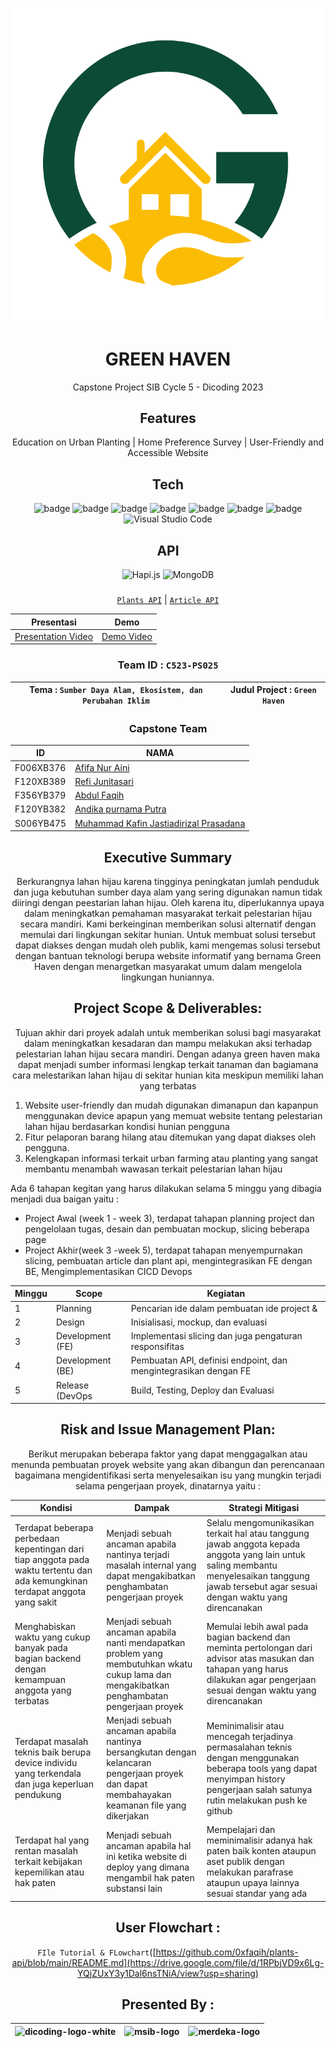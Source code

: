 <div align="center">
  
  <a href="#"><img src="./Logo.svg" alt="icon" border="0"></a>
  
# GREEN HAVEN
Capstone Project SIB Cycle 5 - Dicoding 2023

## Features

Education on Urban Planting | Home Preference Survey | User-Friendly and Accessible Website

## Tech

![badge](https://img.shields.io/badge/Node.js-43853D?style=for-the-badge&logo=node.js&logoColor=white)
![badge](https://img.shields.io/badge/JavaScript-F7DF1E?style=for-the-badge&logo=javascript&logoColor=black)
![badge](https://img.shields.io/badge/HTML5-E34F26?style=for-the-badge&logo=html5&logoColor=white)
![badge](https://img.shields.io/badge/CSS3-1572B6?style=for-the-badge&logo=css3&logoColor=white)
![badge](https://img.shields.io/badge/Bootstrap-563D7C?style=for-the-badge&logo=bootstrap&logoColor=white)
![badge](https://img.shields.io/badge/Vercel-000000?style=for-the-badge&logo=vercel&logoColor=white)
![badge](https://img.shields.io/badge/eslint-3A33D1?style=for-the-badge&logo=eslint&logoColor=white)
![Visual Studio Code](https://img.shields.io/badge/Visual%20Studio%20Code-0078d7.svg?style=for-the-badge&logo=visual-studio-code&logoColor=white)

## API

![Hapi.js](https://img.shields.io/badge/Hapi.js-404D59?style=for-the-badge)
![MongoDB](https://img.shields.io/badge/MongoDB-%234ea94b.svg?style=for-the-badge&logo=mongodb&logoColor=white)

###

[`Plants API`](https://github.com/0xfaqih/plants-api/blob/main/README.md) |
[`Article API`](https://github.com/0xfaqih/plants-api/blob/article-api/README.md)

| Presentasi                                         | Demo                                       |
| -------------------------------------------------- | ------------------------------------------ |
| [Presentation Video](https://www.youtube.com/watch?v=RG6gJSpuZ7k) | [Demo Video](https://youtu.be/QguTzavEbrw) |

### Team ID : `C523-PS025`

| Tema : `Sumber Daya Alam, Ekosistem, dan Perubahan Iklim` | Judul Project : `Green Haven` |
| ------------------------ | --------------------------------------- |

### Capstone Team

| ID        | NAMA                                                                       |
| --------- | ------------------------------------------------------------------         |
| F006XB376 | [Afifa Nur Aini](https://github.com/Afifanra)                              |
| F120XB389 | [Refi Junitasari](https://github.com/refiijs)                              |
| F356YB379 | [Abdul Faqih](https://github.com/0xfaqih)                                  |
| F120YB382 | [Andika purnama Putra](https://github.com/AndikaPurnamaPutra)              |
| S006YB475 | [Muhammad Kafin Jastiadirizal Prasadana](https://github.com/Jastiadirizal) |

## Executive Summary

Berkurangnya lahan hijau karena tingginya peningkatan jumlah penduduk dan juga kebutuhan sumber daya alam yang sering digunakan namun tidak diiringi dengan peestarian lahan hijau. Oleh karena itu, diperlukannya upaya dalam meningkatkan pemahaman masyarakat terkait pelestarian hijau secara mandiri. Kami berkeinginan memberikan solusi alternatif dengan memulai dari lingkungan sekitar hunian. Untuk membuat solusi tersebut dapat diakses dengan mudah oleh publik, kami mengemas solusi tersebut dengan bantuan teknologi berupa website informatif yang bernama Green Haven dengan menargetkan masyarakat umum dalam mengelola lingkungan huniannya.


## Project Scope & Deliverables:

Tujuan akhir dari proyek adalah untuk memberikan solusi bagi masyarakat dalam meningkatkan kesadaran dan mampu melakukan aksi terhadap pelestarian lahan hijau secara mandiri. Dengan adanya green haven maka dapat menjadi sumber informasi lengkap terkait tanaman dan bagiamana cara melestarikan lahan hijau di sekitar hunian kita meskipun memiliki lahan yang terbatas


</div>

1. Website user-friendly dan mudah digunakan dimanapun dan kapanpun menggunakan device apapun yang memuat website tentang pelestarian lahan hijau berdasarkan kondisi hunian pengguna
2. Fitur pelaporan barang hilang atau ditemukan yang dapat diakses oleh pengguna.
3. Kelengkapan informasi terkait urban farming atau planting yang sangat membantu menambah wawasan terkait pelestarian lahan hijau


Ada 6 tahapan kegitan yang harus dilakukan selama 5 minggu yang dibagia menjadi dua baigan yaitu :
 
- Project Awal (week 1 - week 3), terdapat tahapan planning project dan pengelolaan tugas, desain dan pembuatan mockup, slicing beberapa page
- Project Akhir(week 3 -week 5), terdapat tahapan menyempurnakan slicing, pembuatan article dan plant api, mengintegrasikan FE dengan BE, Mengimplementasikan CICD Devops

<div align="center">


| Minggu | Scope             | Kegiatan                                                                |
| ------ | ------------      | -------------------------------------------------------------------     |
| 1      | Planning          | Pencarian ide dalam pembuatan ide project &                             |
| 2      | Design            | Inisialisasi, mockup, dan evaluasi                                      |
| 3      | Development (FE)  | Implementasi slicing dan juga pengaturan responsifitas                  |
| 4      | Development (BE)  | Pembuatan API, definisi endpoint, dan mengintegrasikan dengan FE        |
| 5      | Release (DevOps          | Build, Testing, Deploy dan Evaluasi                                     |

## Risk and Issue Management Plan:

Berikut merupakan beberapa faktor yang dapat menggagalkan atau menunda pembuatan proyek website yang akan dibangun dan perencanaan bagaimana mengidentifikasi serta menyelesaikan isu yang mungkin terjadi selama pengerjaan proyek, dinatarnya yaitu :

| Kondisi                                    | Dampak                                                              | Strategi Mitigasi                                                   |
| ------------------------------------------ | ------------------------------------------------------------------- | ------------------------------------------------------------------- | 
| Terdapat beberapa perbedaan kepentingan dari tiap anggota pada waktu tertentu dan ada kemungkinan terdapat anggota yang sakit  | Menjadi sebuah ancaman apabila nantinya terjadi masalah internal yang dapat mengakibatkan penghambatan pengerjaan proyek | Selalu mengomunikasikan terkait hal atau tanggung jawab anggota kepada anggota yang lain untuk saling membantu menyelesaikan tanggung jawab tersebut agar sesuai dengan waktu yang direncanakan |
| Menghabiskan waktu yang cukup banyak pada bagian backend dengan kemampuan anggota yang terbatas | Menjadi sebuah ancaman apabila nanti mendapatkan problem yang membutuhkan wkatu cukup lama dan mengakibatkan penghambatan pengerjaan proyek | Memulai lebih awal pada bagian backend dan meminta pertolongan dari advisor atas masukan dan tahapan yang harus dilakukan agar pengerjaan sesuai dengan waktu yang direncanakan |
| Terdapat masalah teknis baik berupa device individu yang terkendala dan juga keperluan pendukung | Menjadi sebuah ancaman apabila nantinya bersangkutan dengan kelancaran pengerjaan proyek dan dapat membahayakan keamanan file yang dikerjakan | Meminimalisir atau mencegah terjadinya permasalahan teknis dengan menggunakan beberapa tools yang dapat menyimpan history pengerjaan salah satunya rutin melakukan push ke github |
| Terdapat hal yang rentan masalah terkait kebijakan kepemilikan atau hak paten  | Menjadi sebuah ancaman apabila hal ini ketika website di deploy yang dimana mengambil hak paten substansi lain | Mempelajari dan meminimalisir adanya hak paten baik konten ataupun aset publik dengan melakukan parafrase ataupun upaya lainnya sesuai standar yang ada |


## User Flowchart :

  `FIle Tutorial & FLowchart`([https://github.com/0xfaqih/plants-api/blob/main/README.md](https://drive.google.com/file/d/1RPbjVD9x6Lg-YQjZUxY3y1Dal6nsTNiA/view?usp=sharing) 

## Presented By :

| <img src="https://i.ibb.co/xGPVFJD/dicoding-logo-white.png" height="50" alt="dicoding-logo-white" border="0"> | <img src="https://i.ibb.co/0j74xkz/msib-logo.png" height="150" alt="msib-logo" border="0"> | <img src="https://i.ibb.co/LRVcmvB/merdeka-logo.png" height="100" alt="merdeka-logo" border="0"> |
| ------------------------------------------------------------------------------------------------------------- | ------------------------------------------------------------------------------------------ | ------------------------------------------------------------------------------------------------ |

  </div>
